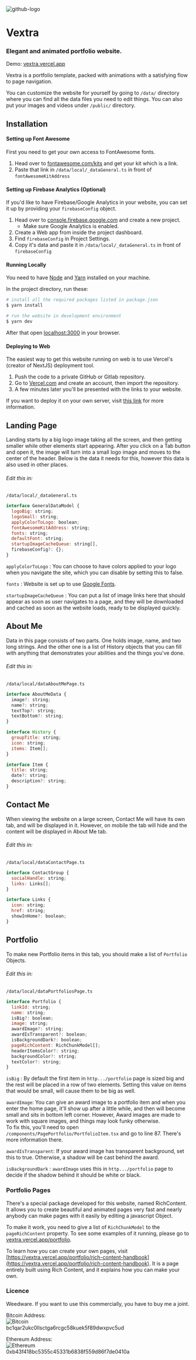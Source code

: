 ![github-logo](https://user-images.githubusercontent.com/24822099/189476737-3cddd9ef-ade6-4303-9b76-7e676abf08de.png)

# Vextra  
### Elegant and animated portfolio website.

Demo: [vextra.vercel.app](https://vextra.vercel.app)

Vextra is a portfolio template, packed with animations with a 
satisfying flow to page navigation. 

You can customize the website for yourself by going to `/data/` 
directory where you can find all the data files you need to edit 
things. You can also put your images and videos under `/public/` directory.

## Installation

#### Setting up Font Awesome

First you need to get your own access to FontAwesome fonts.

1. Head over to [fontawesome.com/kits](https://fontawesome.com/kits) 
and get your kit which is a link.  
2. Paste that link in `/data/local/_dataGeneral.ts` in front of
`fontAwesomeKitAddress`

#### Setting up Firebase Analytics (Optional)

If you'd like to have Firebase/Google Analytics in your website,
you can set it up by providing your `firebaseConfig` object.

1. Head over to [console.firebase.google.com](https://console.firebase.google.com/)
and create a new project.
    - Make sure Google Analytics is enabled.
2. Create a Web app from inside the project dashboard.
3. Find `firebaseConfig` in Project Settings.
4. Copy it's data and paste it in `/data/local/_dataGeneral.ts` 
in front of `firebaseConfig`

#### Running Locally

You need to have [Node](https://nodejs.org/en/download/) and [Yarn](https://classic.yarnpkg.com/lang/en/docs/install/) installed on your machine.

In the project directory, run these:
```bash
# install all the required packages listed in package.json
$ yarn install

# run the website in development environment
$ yarn dev
```

After that open [localhost:3000](http://localhost:3000) in your browser.

#### Deploying to Web

The easiest way to get this website running on web is to use Vercel's (creator of NextJS) deployment tool.

1. Push the code to a private GitHub or Gitlab repository.
2. Go to [Vercel.com](https://vercel.com) and create an account, then import the repository.
3. A few minutes later you'll be presented with the links to your website.

If you want to deploy it on your own server, visit [this link](https://nextjs.org/docs/deployment) for more information.


## Landing Page

Landing starts by a big logo image taking all the screen, and then getting smaller while other elements start appearing. After you click on a Tab button and open it, the image will turn into a small logo image and moves to the center of the header. Below is the data it needs for this, however this data is also used in other places.

###### Edit this in:  
`/data/local/_dataGeneral.ts`

```js
interface GeneralDataModel {
  logoBig: string;
  logoSmall: string;
  applyColorToLogo: boolean;
  fontAwesomeKitAddress: string;
  fonts: string;
  defaultFont: string;
  startupImageCacheQueue: string[],
  firebaseConfig?: {};
}
```
`applyColorToLogo` : You can choose to have colors applied to your logo when you navigate the site, which you can disable by setting this to false.  

`fonts` : Website is set up to 
use [Google Fonts](https://fonts.google.com/).

`startupImageCacheQueue` : You can put a list of image links here that should appear as soon as user navigates to a page,
and they will be downloaded and  cached as soon as the website
loads, ready to be displayed quickly.

## About Me

Data in this page consists of two parts. One holds image, name, and two long strings. And the other one is a list of History objects that you can fill with anything that demonstrates your abilities and the things you've done.

###### Edit this in:  
`/data/local/dataAboutMePage.ts`

```js
interface AboutMeData {
  image?: string;
  name?: string;
  textTop?: string;
  textBottom?: string;
}

interface History {
  groupTitle: string;
  icon: string;
  items: Item[];
}

interface Item {
  title: string;
  date?: string;
  description?: string;
}
```

## Contact Me

When viewing the website on a large screen, Contact Me will have its own tab, and will be displayed in it. However, on mobile the tab will hide and the content will be displayed in About Me tab.


###### Edit this in:  
`/data/local/dataContactPage.ts`

```js
interface ContactGroup {
  socialHandle: string;
  links: Links[];
}

interface Links {
  icon: string;
  href: string;
  showInHome?: boolean;
}
```

## Portfolio

To make new Portfolio items in this tab, you should make a list of 
`Portfolio` Objects.

###### Edit this in:  
`/data/local/dataPortfoliosPage.ts`

```js
interface Portfolio {
  linkId: string;
  name: string;
  isBig?: boolean;
  image: string;
  awardImage?: string;
  awardIsTransparent?: boolean;
  isBackgroundDark?: boolean;
  pageRichContent: RichChunkModel[];
  headerItemsColor?: string;
  backgroundColor?: string;
  textColor?: string;
}
```
`isBig` : By default the first item in `http.../portfolio` page is sized big
and the rest will be placed in a row of two elements.
Setting this value on items that would be small, will cause them to be 
big as well.

`awardImage`: You can give an award image to a portfolio item 
and when you enter the home page, it'll show up after a little 
while, and then will become small and sits in bottom left corner. 
However, Award images are made to work with square images, and 
things may look funky otherwise.  
To fix this, you'll need to open 
`/components/PagePortfolio/PortfolioItem.tsx` and go to line 87. 
There's more information there.
 
`awardIsTransparent`: If your award image has transparent background,
set this to true. Otherwise, a shadow will be cast behind the award.

`isBackgroundDark` : `awardImage` uses this in  `http.../portfolio` page
to decide if the shadow behind it should be white or black.



### Portfolio Pages

There's a special package developed for this website, named RichContent. 
It allows you to create beautiful and animated pages very fast and nearly 
anybody can make pages with it easily by editing a javascript Object.

To make it work, you need to give a list of `RichChunkModel` to the 
`pageRichContent` property. To see some examples of it running, please 
go to [vextra.vercel.app/portfolio](https://vextra.vercel.app/portfolio).

To learn how you can create your own pages, visit 
[https://vextra.vercel.app/portfolio/rich-content-handbook](https://vextra.vercel.app/portfolio/rich-content-handbook). 
It is a page entirely built using Rich Content, and it explains how
you can make your own.

 



### Licence

Weedware. If you want to use this commercially,
you have to buy me a joint.

Bitcoin Address:  
![Bitcoin](https://user-images.githubusercontent.com/24822099/189475474-a5f0e60b-8501-4c64-9d70-d55b05a73fb5.png)  
bc1qar2ukc0llsctga6rcgc58kuek5f89dwxpvc5ud

Ethereum Address:  
![Ethereum](https://user-images.githubusercontent.com/24822099/189475478-38c5c314-10e4-4601-bf18-9d1c0461b658.png)  
0xb43f418bc5355c45331b6838f559d86f7de0410a










